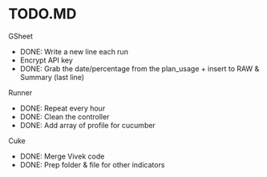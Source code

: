 TODO.MD
==========================================================================
GSheet
  - DONE: Write a new line each run
  - Encrypt API key
  - DONE: Grab the date/percentage from the plan_usage + insert to RAW & Summary (last line)

Runner
 - DONE: Repeat every hour
 - DONE: Clean the controller
 - DONE: Add array of profile for cucumber

Cuke
 - DONE: Merge Vivek code
 - DONE: Prep folder & file for other indicators
